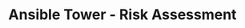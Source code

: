 ---
permalink: /product-documents/ansible-tower/nist-800-53/ra/
layout: control_family
title: Ansible Tower - Risk Assessment
category: Product Documents
lead: |
  Control responses for NIST 800-53 rev4.
subnav:
  data: components.ansible-tower.satisfies
  href: ['#%', control_key]
  text: control_key
product_info:
  name: Ansible Tower
  opencontrol_component: ansible-tower
  control_family_shorthand: RA
---